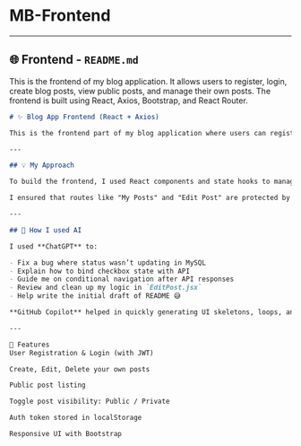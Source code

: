 # MB-Frontend


---

## 🌐 Frontend - `README.md`

This is the frontend of my blog application. It allows users to register, login, create blog posts, view public posts, and manage their own posts. The frontend is built using React, Axios, Bootstrap, and React Router.




```markdown
# ✨ Blog App Frontend (React + Axios)

This is the frontend part of my blog application where users can register, login, create/edit posts, and view their own or public posts. Built using React, Axios, and React Router.

---

## 💡 My Approach

To build the frontend, I used React components and state hooks to manage form inputs and API data. I used `useEffect` to fetch post data and `useNavigate` for routing after actions like update or login.

I ensured that routes like "My Posts" and "Edit Post" are protected by checking JWT token stored in localStorage. I also gave user feedback using alert and UI status messages.

---

## 🤖 How I used AI

I used **ChatGPT** to:

- Fix a bug where status wasn’t updating in MySQL
- Explain how to bind checkbox state with API
- Guide me on conditional navigation after API responses
- Review and clean up my logic in `EditPost.jsx`
- Help write the initial draft of README 😅

**GitHub Copilot** helped in quickly generating UI skeletons, loops, and form bindings.

---

🧾 Features
User Registration & Login (with JWT)

Create, Edit, Delete your own posts

Public post listing

Toggle post visibility: Public / Private

Auth token stored in localStorage

Responsive UI with Bootstrap

